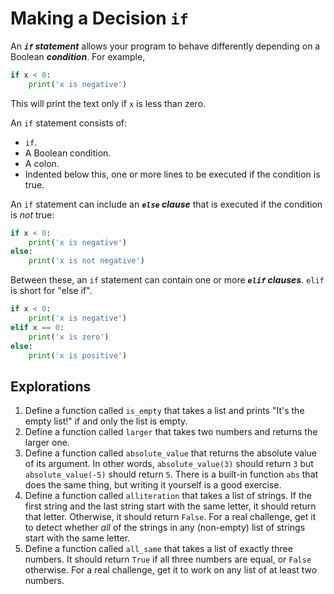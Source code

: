 # Making a Decision `if`

An ***`if` statement*** allows your program to behave differently depending on a Boolean ***condition***. For example,

```python
if x < 0:
    print('x is negative')
```

This will print the text only if `x` is less than zero.

An `if` statement consists of:
* `if`.
* A Boolean condition.
* A colon.
* Indented below this, one or more lines to be executed if the condition is true.

An `if` statement can include an ***`else` clause*** that is executed if the condition is *not* true:

```python
if x < 0:
    print('x is negative')
else:
    print('x is not negative')
```

Between these, an `if` statement can contain one or more ***`elif` clauses***. `elif` is short for "else if".

```python
if x < 0:
    print('x is negative')
elif x == 0:
    print('x is zero')
else:
    print('x is positive')
```

## Explorations

1. Define a function called `is_empty` that takes a list and prints "It's the empty list!" if and only the list is
empty.
1. Define a function called `larger` that takes two numbers and returns the larger one.
1. Define a function called `absolute_value` that returns the absolute value of its argument. In other words,
`absolute_value(3)` should return `3` but `absolute_value(-5)` should return `5`. There is a built-in function `abs`
that does the same thing, but writing it yourself is a good exercise.
1. Define a function called `alliteration` that takes a list of strings. If the first string
and the last string start with the same letter, it should return that letter. Otherwise, it should return `False`. For a
real challenge, get it to detect whether *all* of the strings in any (non-empty) list of strings start with the same letter.
1. Define a function called `all_same` that takes a list of exactly three numbers. It should return `True` if all
three numbers are equal, or `False` otherwise. For a real challenge, get it to work on any list of at least two numbers.
